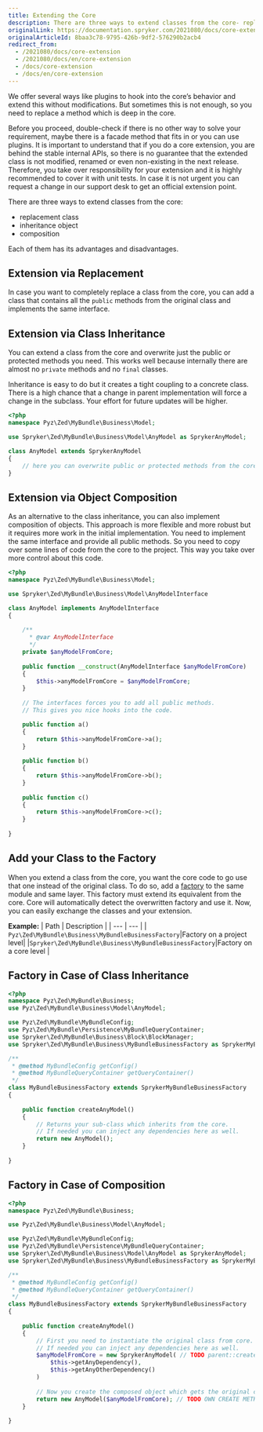 ```yaml
---
title: Extending the Core
description: There are three ways to extend classes from the core- replacement class, inheritance object, composition. Each of them has its advantages and disadvantages.
originalLink: https://documentation.spryker.com/2021080/docs/core-extension
originalArticleId: 8baa3c78-9795-426b-9df2-576290b2acb4
redirect_from:
  - /2021080/docs/core-extension
  - /2021080/docs/en/core-extension
  - /docs/core-extension
  - /docs/en/core-extension
---
```


We offer several ways like plugins to hook into the core’s behavior and extend this without modifications. But sometimes this is not enough, so you need to replace a method which is deep in the core.

Before you proceed, double-check if there is no other way to solve your requirement, maybe there is a facade method that fits in or you can use plugins. It is important to understand that if you do a core extension, you are behind the stable internal APIs, so there is no guarantee that the extended class is not modified, renamed or even non-existing in the next release. Therefore, you take over responsibility for your extension and it is highly recommended to cover it with unit tests. In case it is not urgent you can request a change in our support desk to get an official extension point.

There are three ways to extend classes from the core:

* replacement class
* inheritance object
* composition

Each of them has its advantages and disadvantages.

## Extension via Replacement
In case you want to completely replace a class from the core, you can add a class that contains all the `public` methods from the original class and implements the same interface.

## Extension via Class Inheritance
You can extend a class from the core and overwrite just the public or protected methods you need. This works well because internally there are almost no `private` methods and no `final` classes.

Inheritance is easy to do but it creates a tight coupling to a concrete class. There is a high chance that a change in parent implementation will force a change in the subclass. Your effort for future updates will be higher.

```php
<?php
namespace Pyz\Zed\MyBundle\Business\Model;

use Spryker\Zed\MyBundle\Business\Model\AnyModel as SprykerAnyModel;

class AnyModel extends SprykerAnyModel
{
    // here you can overwrite public or protected methods from the core
}
```

## Extension via Object Composition
As an alternative to the class inheritance, you can also implement composition of objects. This approach is more flexible and more robust but it requires more work in the initial implementation. You need to implement the same interface and provide all public methods. So you need to copy over some lines of code from the core to the project. This way you take over more control about this code.

```php
<?php
namespace Pyz\Zed\MyBundle\Business\Model;

use Spryker\Zed\MyBundle\Business\Model\AnyModelInterface

class AnyModel implements AnyModelInterface
{
    
    /**
      * @var AnyModelInterface
      */
    private $anyModelFromCore;
    
    public function __construct(AnyModelInterface $anyModelFromCore)
    {
        $this->anyModelFromCore = $anyModelFromCore;
    }
    
    // The interfaces forces you to add all public methods. 
    // This gives you nice hooks into the code.

    public function a()
    {
        return $this->anyModelFromCore->a();
    }
    
    public function b()
    {
        return $this->anyModelFromCore->b();
    }
    
    public function c() 
    {
        return $this->anyModelFromCore->c();
    }
    
}
```

## Add your Class to the Factory
When you extend a class from the core, you want the core code to go use that one instead of the original class. To do so, add a [factory](/docs/scos/dev/developer-guides/{{page.version}}/development-guide/back-end/data-manipulation/data-enrichment/factory/creating-instances-of-classes-factory.html) to the same module and same layer. This factory must extend its equivalent from the core. Core will automatically detect the overwritten factory and use it. Now, you can easily exchange the classes and your extension.

**Example:**
| Path | Description |
| --- | --- |
| `Pyz\Zed\MyBundle\Business\MyBundleBusinessFactory`|Factory on a project level|
|`Spryker\Zed\MyBundle\Business\MyBundleBusinessFactory`|Factory on a core level |

## Factory in Case of Class Inheritance
```php
<?php
namespace Pyz\Zed\MyBundle\Business;
use Pyz\Zed\MyBundle\Business\Model\AnyModel;

use Pyz\Zed\MyBundle\MyBundleConfig;
use Pyz\Zed\MyBundle\Persistence\MyBundleQueryContainer;
use Spryker\Zed\MyBundle\Business\Block\BlockManager;
use Spryker\Zed\MyBundle\Business\MyBundleBusinessFactory as SprykerMyBundleBusinessFactory;

/**
 * @method MyBundleConfig getConfig()
 * @method MyBundleQueryContainer getQueryContainer()
 */
class MyBundleBusinessFactory extends SprykerMyBundleBusinessFactory
{
    
    public function createAnyModel()
    {
        // Returns your sub-class which inherits from the core. 
        // If needed you can inject any dependencies here as well.
        return new AnyModel();
    }
    
}
```

## Factory in Case of Composition
```php
<?php
namespace Pyz\Zed\MyBundle\Business;

use Pyz\Zed\MyBundle\Business\Model\AnyModel;

use Pyz\Zed\MyBundle\MyBundleConfig;
use Pyz\Zed\MyBundle\Persistence\MyBundleQueryContainer;
use Spryker\Zed\MyBundle\Business\Model\AnyModel as SprykerAnyModel;
use Spryker\Zed\MyBundle\Business\MyBundleBusinessFactory as SprykerMyBundleBusinessFactory;

/**
 * @method MyBundleConfig getConfig()
 * @method MyBundleQueryContainer getQueryContainer()
 */
class MyBundleBusinessFactory extends SprykerMyBundleBusinessFactory
{
    
    public function createAnyModel()
    {
        // First you need to instantiate the original class from core.
        // If needed you can inject any dependencies here as well.
        $anyModelFromCore = new SprykerAnyModel( // TODO parent::createAnyModel();
            $this->getAnyDependency(),
            $this->getAnyOtherDependency()
        )
        
        // Now you create the composed object which gets the original class injected
        return new AnyModel($anyModelFromCore); // TODO OWN CREATE METHOD
    }
    
}
```

